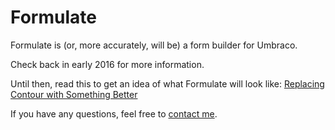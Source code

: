 ---
---

# Formulate
Formulate is (or, more accurately, will be) a form builder for Umbraco.

Check back in early 2016 for more information.

Until then, read this to get an idea of what Formulate will look like: [Replacing Contour with Something Better](https://our.umbraco.org/forum/umbraco-7/developing-umbraco-7-packages/69933-replacing-contour-umbraco-forms-with-something-better)

If you have any questions, feel free to [contact me](http://www.nicholaswestby.com/contact/).